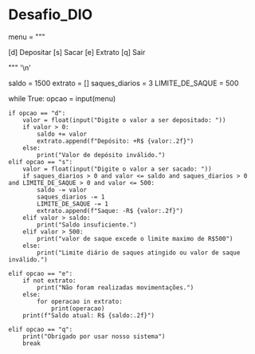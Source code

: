 # Desafio_DIO
menu = """

[d] Depositar
[s] Sacar
[e] Extrato
[q] Sair

""" '\n'

saldo = 1500
extrato = []
saques_diarios = 3
LIMITE_DE_SAQUE = 500

while True:
    opcao = input(menu)

    if opcao == "d":
        valor = float(input("Digite o valor a ser depositado: "))
        if valor > 0:
            saldo += valor
            extrato.append(f"Depósito: +R$ {valor:.2f}")
        else:
            print("Valor de depósito inválido.")
    elif opcao == "s":
        valor = float(input("Digite o valor a ser sacado: "))
        if saques_diarios > 0 and valor <= saldo and saques_diarios > 0 and LIMITE_DE_SAQUE > 0 and valor <= 500:
            saldo -= valor
            saques_diarios -= 1
            LIMITE_DE_SAQUE -= 1
            extrato.append(f"Saque: -R$ {valor:.2f}")
        elif valor > saldo:
            print("Saldo insuficiente.")
        elif valor > 500:
            print("valor de saque excede o limite maximo de R$500")
        else:
            print("Limite diário de saques atingido ou valor de saque inválido.")

    elif opcao == "e":
        if not extrato:
            print("Não foram realizadas movimentações.")
        else:
            for operacao in extrato:
                print(operacao)
        print(f"Saldo atual: R$ {saldo:.2f}")

    elif opcao == "q":
        print("Obrigado por usar nosso sistema")
        break
